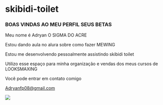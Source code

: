 # skibidi-toilet
### BOAS VINDAS AO MEU PERFIL SEUS BETAS

Meu nome é Adryan O SIGMA DO ACRE

Estou dando aula no alura sobre como fazer MEWING

Estou me desenvolvendo pessoalmente assistindo skibidi toilet

Utilizo esse espaço para minha organização e vendas dos meus cursos de LOOKSMAXING

Você pode entrar em contato comigo 

Adryanfp08@gmail.com

![](https://media1.tenor.com/m/mtiOW6O-k8YAAAAd/shrek-shrek-rizz.gif)
